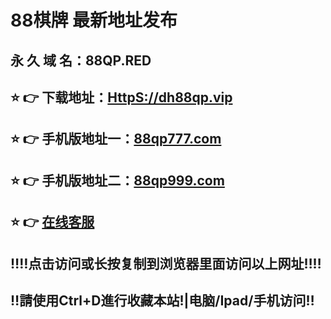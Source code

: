 # 88棋牌 最新地址发布
## 永 久 域 名：88QP.RED
## ⭐️ 👉 下载地址：<a href="http://dh88qp.vip">HttpS://dh88qp.vip</a>
## ⭐️ 👉 手机版地址一：<a href="http://www.88qp777.com">88qp777.com</a>
## ⭐️ 👉 手机版地址二：<a href="http://www.88qp999.com">88qp999.com</a>
## ⭐️ 👉  <a href="https://www.88qpkf.com">在线客服</a>
## ‼️‼️点击访问或长按复制到浏览器里面访问以上网址‼️‼️
## ‼️請使用Ctrl+D進行收藏本站!|电脑/Ipad/手机访问‼️
